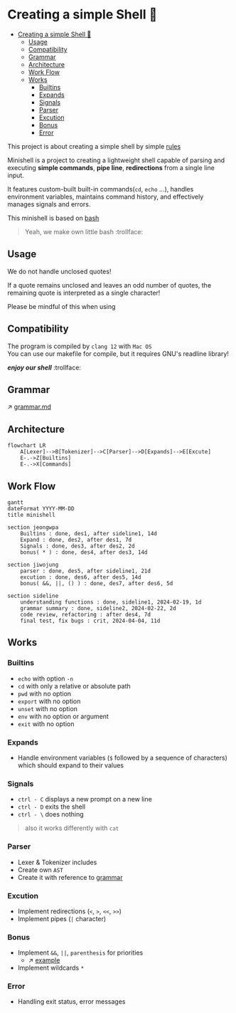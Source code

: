 # Creating a simple Shell :shell:

- [Creating a simple Shell :shell:](#creating-a-simple-shell-shell)
  - [Usage](#usage)
  - [Compatibility](#compatibility)
  - [Grammar](#grammar)
  - [Architecture](#architecture)
  - [Work Flow](#work-flow)
  - [Works](#works)
    - [Builtins](#builtins)
    - [Expands](#expands)
    - [Signals](#signals)
    - [Parser](#parser)
    - [Excution](#excution)
    - [Bonus](#bonus)
    - [Error](#error)

This project is about creating a simple shell by simple [rules](minishell.pdf)   

Minishell is a project to creating a lightweight shell capable of parsing and executing **simple commands**, **pipe line**, **redirections** from a single line input.   

It features custom-built built-in commands(`cd`, `echo` ...), handles environment variables, maintains command history, and effectively manages signals and errors.   

This minishell is based on [bash](https://opensource.apple.com/source/bash/bash-106/doc/bashref.html)   

> Yeah, we make own little bash :trollface:

## Usage

We do not handle unclosed quotes!   

If a quote remains unclosed and leaves an odd number of quotes, the remaining quote is interpreted as a single character!   

Please be mindful of this when using   

## Compatibility

The program is compiled by `clang 12` with `Mac OS`   
You can use our makefile for compile, but it requires GNU's readline library!

***enjoy our shell*** :trollface:

## Grammar

↗️ [grammar.md](grammar.md)

## Architecture
```mermaid
flowchart LR
    A[Lexer]-->B[Tokenizer]-->C[Parser]-->D[Expands]-->E[Excute]
    E-.->Z[Builtins]
    E-.->X[Commands]
```

## Work Flow

```mermaid
gantt
dateFormat YYYY-MM-DD
title minishell

section jeongwpa
	Builtins : done, des1, after sideline1, 14d
	Expand : done, des2, after des1, 7d
	Signals : done, des3, after des2, 2d
	bonus( * ) : done, des4, after des3, 14d

section jiwojung
	parser : done, des5, after sideline1, 21d
	excution : done, des6, after des5, 14d
	bonus( &&, ||, () ) : done, des7, after des6, 5d

section sideline
	understanding functions : done, sideline1, 2024-02-19, 1d
	grammar summary : done, sideline2, 2024-02-22, 2d
	code review, refactoring : after des4, 7d
	final test, fix bugs : crit, 2024-04-04, 11d
```

## Works

### Builtins

* `echo` with option `-n`
* `cd` with only a relative or absolute path
* `pwd` with no option
* `export` with no option
* `unset` with no option
* `env` with no option or argument
* `exit` with no option

### Expands

* Handle environment variables (`$` followed by a sequence of characters) which should expand to their values

### Signals

* `ctrl - C` displays a new prompt on a new line   
* `ctrl - D` exits the shell   
* `ctrl - \` does nothing

> also it works differently with `cat`

### Parser

* Lexer & Tokenizer includes
* Create own `AST`
* Create it with reference to [grammar](#grammar)   

### Excution

* Implement redirections (`<`, `>`, `<<`, `>>`)
* Implement pipes (`|` character)

### Bonus

* Implement `&&`, `||`, `parenthesis` for priorities
  * ↗️ [example](https://github.com/orgs/shelldivers/discussions/13)
* Implement wildcards `*`

### Error

* Handling exit status, error messages
